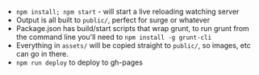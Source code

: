 * `npm install; npm start` - will start a live reloading watching server
* Output is all built to `public/`, perfect for surge or whatever
* Package.json has build/start scripts that wrap grunt, to run grunt from the command line you'll need to `npm install -g grunt-cli`
* Everything in `assets/` will be copied straight to `public/`, so images, etc can go in there.
* `npm run deploy` to deploy to gh-pages
